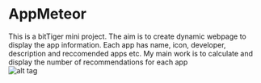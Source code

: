 # AppMeteor
This is a bitTiger mini project. The aim is to create dynamic webpage to display the app information. Each app has name, icon, developer, description and reccomended apps etc. My main work is to calculate and display the number of recommendations for each app    
![alt tag](https://raw.github.com/yiyizhai/AppMeteor/master/1.png)
